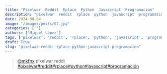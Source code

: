 ```yaml
---
title: "Pixelwar  Reddit  Rplace  Python  Javascript  Programacion"
description: "pixelwar  reddit  rplace  python  javascript  programacion"
date: 2024-08-04
image: "/images/posts/07.jpg"
categories: ['']
authors: ['Miguel López']
tags: ['pixelwar', 'reddit', 'rplace', 'python', 'javascript', 'programación']
draft: True
slug: "pixelwar-reddit-rplace-python-javascript-programacion"
---
```


<blockquote class="tiktok-embed" cite="{https://www.tiktok.com/@mkfnx/video/7083301140732873990}" data-video-id="7083301140732873990" style="max-width: 605px;min-width: 325px;" > <section> <a target="_blank" title="@mkfnx" href="https://www.tiktok.com/@mkfnx?refer=embed">@mkfnx</a> pixelwar  reddi </section> <a title="pixelwar" target="_blank" href="https://www.tiktok.com/tag/pixelwar?refer=embed">#pixelwar</a><a title="reddit" target="_blank" href="https://www.tiktok.com/tag/reddit?refer=embed">#reddit</a><a title="rplace" target="_blank" href="https://www.tiktok.com/tag/rplace?refer=embed">#rplace</a><a title="python" target="_blank" href="https://www.tiktok.com/tag/python?refer=embed">#python</a><a title="javascript" target="_blank" href="https://www.tiktok.com/tag/javascript?refer=embed">#javascript</a><a title="programación" target="_blank" href="https://www.tiktok.com/tag/programación?refer=embed">#programación</a> </blockquote> <script async src="https://www.tiktok.com/embed.js"></script>

